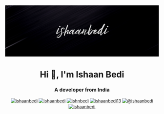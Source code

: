 ![Image could not be loaded](https://raw.githubusercontent.com/ishaanbedi/ishaanbedi/main/ghb.png "")

<h1 align="center">Hi 👋, I'm Ishaan Bedi</h1>
<h3 align="center">A developer from India</h3>

<p align="center">
<a href="https://codepen.io/ishaanbedi" target="blank"><img align="center" src="https://raw.githubusercontent.com/rahuldkjain/github-profile-readme-generator/master/src/images/icons/Social/codepen.svg" alt="ishaanbedi" height="30" width="40" /></a>
<a href="https://dev.to/ishaanbedi" target="blank"><img align="center" src="https://raw.githubusercontent.com/rahuldkjain/github-profile-readme-generator/master/src/images/icons/Social/devto.svg" alt="ishaanbedi" height="30" width="40" /></a>
<a href="https://twitter.com/ishnbedi" target="blank"><img align="center" src="https://raw.githubusercontent.com/rahuldkjain/github-profile-readme-generator/master/src/images/icons/Social/twitter.svg" alt="ishnbedi" height="30" width="40" /></a>
<a href="https://linkedin.com/in/ishaanbedi13" target="blank"><img align="center" src="https://raw.githubusercontent.com/rahuldkjain/github-profile-readme-generator/master/src/images/icons/Social/linked-in-alt.svg" alt="ishaanbedi13" height="30" width="40" /></a>
<a href="https://medium.com/@ishaanbedi" target="blank"><img align="center" src="https://raw.githubusercontent.com/rahuldkjain/github-profile-readme-generator/master/src/images/icons/Social/medium.svg" alt="@ishaanbedi" height="30" width="40" /></a>
<a href="https://www.youtube.com/c/ishaanbedi" target="blank"><img align="center" src="https://raw.githubusercontent.com/rahuldkjain/github-profile-readme-generator/master/src/images/icons/Social/youtube.svg" alt="ishaanbedi" height="30" width="40" /></a>
</p>
